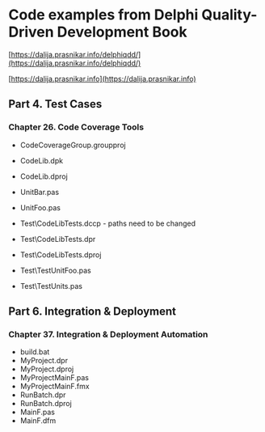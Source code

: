 # Code examples from Delphi Quality-Driven Development Book

[https://dalija.prasnikar.info/delphiqdd/](https://dalija.prasnikar.info/delphiqdd/)

[https://dalija.prasnikar.info](https://dalija.prasnikar.info)


## Part 4. Test Cases

### Chapter 26. Code Coverage Tools

  + CodeCoverageGroup.groupproj
  + CodeLib.dpk
  + CodeLib.dproj
  + UnitBar.pas
  + UnitFoo.pas

  + Test\CodeLibTests.dccp - paths need to be changed
  + Test\CodeLibTests.dpr
  + Test\CodeLibTests.dproj
  + Test\TestUnitFoo.pas
  + Test\TestUnits.pas

## Part 6. Integration & Deployment

### Chapter 37. Integration & Deployment Automation
  
  + build.bat
  + MyProject.dpr
  + MyProject.dproj
  + MyProjectMainF.pas
  + MyProjectMainF.fmx
  + RunBatch.dpr
  + RunBatch.dproj
  + MainF.pas
  + MainF.dfm

